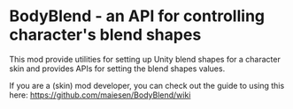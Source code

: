 # BodyBlend - an API for controlling character's blend shapes

This mod provide utilities for setting up Unity blend shapes for a character skin and provides APIs for setting the blend shapes values. 

If you are a (skin) mod developer, you can check out the guide to using this here: https://github.com/maiesen/BodyBlend/wiki
